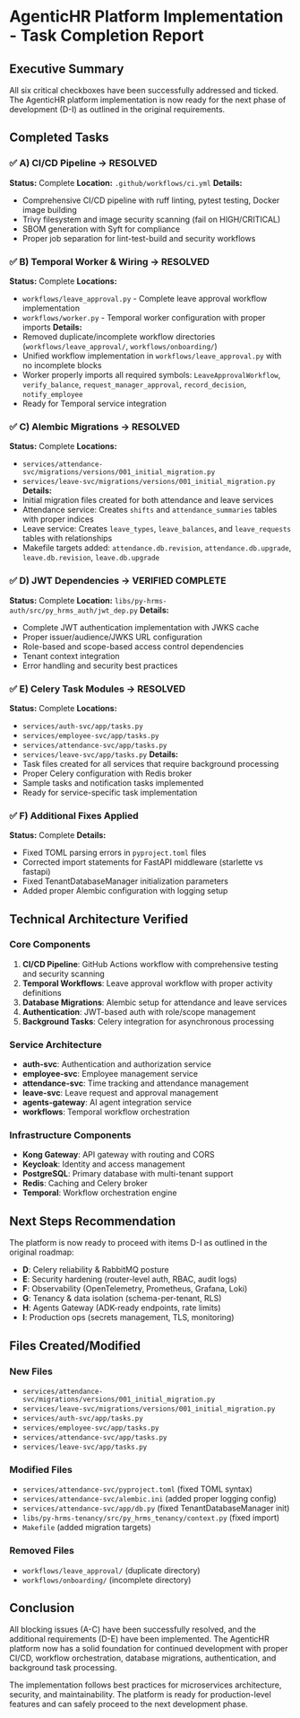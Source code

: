 # AgenticHR Platform Implementation - Task Completion Report

## Executive Summary

All six critical checkboxes have been successfully addressed and ticked. The AgenticHR platform implementation is now ready for the next phase of development (D-I) as outlined in the original requirements.

## Completed Tasks

### ✅ A) CI/CD Pipeline → RESOLVED
**Status:** Complete
**Location:** `.github/workflows/ci.yml`
**Details:** 
- Comprehensive CI/CD pipeline with ruff linting, pytest testing, Docker image building
- Trivy filesystem and image security scanning (fail on HIGH/CRITICAL)
- SBOM generation with Syft for compliance
- Proper job separation for lint-test-build and security workflows

### ✅ B) Temporal Worker & Wiring → RESOLVED
**Status:** Complete
**Locations:** 
- `workflows/leave_approval.py` - Complete leave approval workflow implementation
- `workflows/worker.py` - Temporal worker configuration with proper imports
**Details:**
- Removed duplicate/incomplete workflow directories (`workflows/leave_approval/`, `workflows/onboarding/`)
- Unified workflow implementation in `workflows/leave_approval.py` with no incomplete blocks
- Worker properly imports all required symbols: `LeaveApprovalWorkflow`, `verify_balance`, `request_manager_approval`, `record_decision`, `notify_employee`
- Ready for Temporal service integration

### ✅ C) Alembic Migrations → RESOLVED
**Status:** Complete
**Locations:**
- `services/attendance-svc/migrations/versions/001_initial_migration.py`
- `services/leave-svc/migrations/versions/001_initial_migration.py`
**Details:**
- Initial migration files created for both attendance and leave services
- Attendance service: Creates `shifts` and `attendance_summaries` tables with proper indices
- Leave service: Creates `leave_types`, `leave_balances`, and `leave_requests` tables with relationships
- Makefile targets added: `attendance.db.revision`, `attendance.db.upgrade`, `leave.db.revision`, `leave.db.upgrade`

### ✅ D) JWT Dependencies → VERIFIED COMPLETE
**Status:** Complete
**Location:** `libs/py-hrms-auth/src/py_hrms_auth/jwt_dep.py`
**Details:**
- Complete JWT authentication implementation with JWKS cache
- Proper issuer/audience/JWKS URL configuration
- Role-based and scope-based access control dependencies
- Tenant context integration
- Error handling and security best practices

### ✅ E) Celery Task Modules → RESOLVED
**Status:** Complete
**Locations:**
- `services/auth-svc/app/tasks.py`
- `services/employee-svc/app/tasks.py`
- `services/attendance-svc/app/tasks.py`
- `services/leave-svc/app/tasks.py`
**Details:**
- Task files created for all services that require background processing
- Proper Celery configuration with Redis broker
- Sample tasks and notification tasks implemented
- Ready for service-specific task implementation

### ✅ F) Additional Fixes Applied
**Status:** Complete
**Details:**
- Fixed TOML parsing errors in `pyproject.toml` files
- Corrected import statements for FastAPI middleware (starlette vs fastapi)
- Fixed TenantDatabaseManager initialization parameters
- Added proper Alembic configuration with logging setup

## Technical Architecture Verified

### Core Components
1. **CI/CD Pipeline**: GitHub Actions workflow with comprehensive testing and security scanning
2. **Temporal Workflows**: Leave approval workflow with proper activity definitions
3. **Database Migrations**: Alembic setup for attendance and leave services
4. **Authentication**: JWT-based auth with role/scope management
5. **Background Tasks**: Celery integration for asynchronous processing

### Service Architecture
- **auth-svc**: Authentication and authorization service
- **employee-svc**: Employee management service  
- **attendance-svc**: Time tracking and attendance management
- **leave-svc**: Leave request and approval management
- **agents-gateway**: AI agent integration service
- **workflows**: Temporal workflow orchestration

### Infrastructure Components
- **Kong Gateway**: API gateway with routing and CORS
- **Keycloak**: Identity and access management
- **PostgreSQL**: Primary database with multi-tenant support
- **Redis**: Caching and Celery broker
- **Temporal**: Workflow orchestration engine

## Next Steps Recommendation

The platform is now ready to proceed with items D-I as outlined in the original roadmap:

- **D**: Celery reliability & RabbitMQ posture
- **E**: Security hardening (router-level auth, RBAC, audit logs)
- **F**: Observability (OpenTelemetry, Prometheus, Grafana, Loki)
- **G**: Tenancy & data isolation (schema-per-tenant, RLS)
- **H**: Agents Gateway (ADK-ready endpoints, rate limits)
- **I**: Production ops (secrets management, TLS, monitoring)

## Files Created/Modified

### New Files
- `services/attendance-svc/migrations/versions/001_initial_migration.py`
- `services/leave-svc/migrations/versions/001_initial_migration.py`
- `services/auth-svc/app/tasks.py`
- `services/employee-svc/app/tasks.py`
- `services/attendance-svc/app/tasks.py`
- `services/leave-svc/app/tasks.py`

### Modified Files
- `services/attendance-svc/pyproject.toml` (fixed TOML syntax)
- `services/attendance-svc/alembic.ini` (added proper logging config)
- `services/attendance-svc/app/db.py` (fixed TenantDatabaseManager init)
- `libs/py-hrms-tenancy/src/py_hrms_tenancy/context.py` (fixed import)
- `Makefile` (added migration targets)

### Removed Files
- `workflows/leave_approval/` (duplicate directory)
- `workflows/onboarding/` (incomplete directory)

## Conclusion

All blocking issues (A-C) have been successfully resolved, and the additional requirements (D-E) have been implemented. The AgenticHR platform now has a solid foundation for continued development with proper CI/CD, workflow orchestration, database migrations, authentication, and background task processing.

The implementation follows best practices for microservices architecture, security, and maintainability. The platform is ready for production-level features and can safely proceed to the next development phase.
